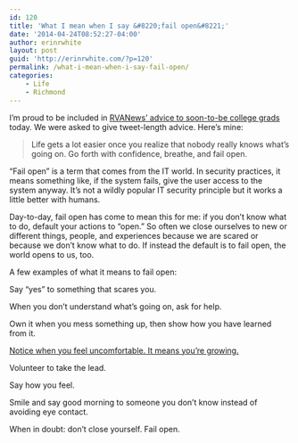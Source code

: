 ```yaml
---
id: 120
title: 'What I mean when I say &#8220;fail open&#8221;'
date: '2014-04-24T08:52:27-04:00'
author: erinrwhite
layout: post
guid: 'http://erinrwhite.com/?p=120'
permalink: /what-i-mean-when-i-say-fail-open/
categories:
    - Life
    - Richmond
---
```


I’m proud to be included in [RVANews’ advice to soon-to-be college grads](http://rvanews.com/features/advice-for-soon-to-be-college-grads/111934) today. We were asked to give tweet-length advice. Here’s mine:

> <span style="color: #383838;">Life gets a lot easier once you realize that nobody really knows what’s going on. Go forth with confidence, breathe, and fail open.</span>

“Fail open” is a term that comes from the IT world. In security practices, it means something like, if the system fails, give the user access to the system anyway. It’s not a wildly popular IT security principle but it works a little better with humans.

Day-to-day, fail open has come to mean this for me: if you don’t know what to do, default your actions to “open.” So often we close ourselves to new or different things, people, and experiences because we are scared or because we don’t know what to do. If instead the default is to fail open, the world opens to us, too.

A few examples of what it means to fail open:

Say “yes” to something that scares you.

When you don’t understand what’s going on, ask for help.

Own it when you mess something up, then show how you have learned from it.

[Notice when you feel uncomfortable. It means you’re growing.](http://valerieaurora.org/)

Volunteer to take the lead.

Say how you feel.

Smile and say good morning to someone you don’t know instead of avoiding eye contact.

When in doubt: don’t close yourself. Fail open.